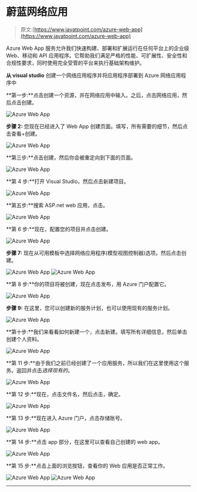 # 蔚蓝网络应用

> 原文:[https://www.javatpoint.com/azure-web-app](https://www.javatpoint.com/azure-web-app)

Azure Web App 服务允许我们快速构建、部署和扩展运行在任何平台上的企业级 Web、移动和 API 应用程序。它帮助我们满足严格的性能、可扩展性、安全性和合规性要求，同时使用完全受管的平台来执行基础架构维护。

**从 visual studio** 创建一个网络应用程序并将应用程序部署到 Azure 网络应用程序中

**第一步:**点击创建一个资源，并在网络应用中输入。之后，点击网络应用，然后点击创建。

![Azure Web App](../Images/5420d3ccf225f5c6c55ce14876727578.png)

**步骤 2:** 您现在已经进入了 Web App 创建页面。填写，所有需要的细节，然后点击查看+创建。

![Azure Web App](../Images/76ab53dded6425b023aa74fbb8661854.png)

**第三步:**点击创建，然后你会被重定向到下面的页面。

![Azure Web App](../Images/ef6245736e7a2fb8fb262a21e0a85e77.png)

**第 4 步:**打开 Visual Studio，然后点击新建项目。

![Azure Web App](../Images/85efdffd2037c8f5f585d5a2fe895a09.png)

**第五步:**搜索 ASP.net web 应用，点击。

![Azure Web App](../Images/c72a5a45edd3e4f7d991b5d81a67a34b.png)

**第 6 步:**现在，配置您的项目并点击创建。

![Azure Web App](../Images/8d0e49ec9e7805ca8bde8eab557ea75e.png)

**步骤 7:** 现在从可用模板中选择网络应用程序(模型视图控制器)选项。然后点击创建。

![Azure Web App](../Images/5c9cd902c9e8b286e7fe7900e03f3ac8.png)
![Azure Web App](../Images/b083b89e1ef94af9bc6325c0836933d4.png)

**第 8 步:**你的项目将被创建，现在点击发布，用 Azure 门户配置它。

![Azure Web App](../Images/a5e210e6012d83fc43254894768cd934.png)

**步骤 9:** 在这里，您可以创建新的服务计划，也可以使用现有的服务计划。

![Azure Web App](../Images/b4b3f9dfdbd913ea375bd458f4a03a3a.png)

**第十步:**我们来看看如何新建一个，点击新建。填写所有详细信息，然后单击创建个人资料。

![Azure Web App](../Images/f842ad313b322a2614c4e9aa75938a8d.png)

**第 11 步:**由于我们之前已经创建了一个应用服务，所以我们在这里使用这个服务。返回并点击*选择现有的*。

![Azure Web App](../Images/6d487635e88397f2f0555879e2a2b922.png)

**第 12 步:**现在，点击文件名，然后点击，确定。

![Azure Web App](../Images/a2414667cd5baf69fabd1a7f06765a87.png)

**第 13 步:**现在进入 Azure 门户，点击存储账号。

![Azure Web App](../Images/c246def17c72ea449910a6f7b8fa7ddc.png)

**第 14 步:**点击 app 部分，在这里可以查看自己创建的 web app。

![Azure Web App](../Images/2ea6e98ccd70e13ed852717e6da34173.png)

**第 15 步:**点击上面的浏览按钮，查看你的 Web 应用是否正常工作。

![Azure Web App](../Images/eeb48d3575fa509f672b1c5b8e0c0439.png)
![Azure Web App](../Images/4bb713436c4b0cfce12f11416089308c.png)

* * *